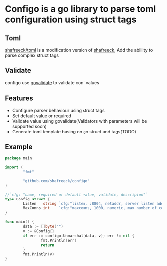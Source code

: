 # Configo is a go library to parse toml configuration using struct tags

## Toml
[shafreeck/toml](https://github.com/shafreeck/toml) is a modification version of [shafreeck](naoina/toml), Add the abililty to parse complex struct tags

## Validate
configo use [govalidate](https://github.com/asaskevich/govalidator) to validate conf values

## Features
* Configure parser behaviour using struct tags
* Set default value or required
* Validate value using govalidate(Validators with parameters will be supported soon)
* Generate toml template basing on go struct and tags(TODO)

## Example
```go
package main

import (
        "fmt"

        "github.com/shafreeck/configo"
)

//`cfg: "name, required or default value, validate, descripion"`
type Config struct {
        Listen   string `cfg:"listen, :8804, netaddr, server listen address"`
        MaxConns int    `cfg:"maxconns, 1000, numeric, max number of connections"`
}

func main() {
        data := []byte("")
        v := &Config{}
        if err := configo.Unmarshal(data, v); err != nil {
                fmt.Println(err)
                return
        }
        fmt.Println(v)
}
```
